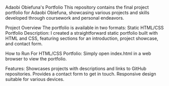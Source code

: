 Adaobi Obiefuna's Portfolio
This repository contains the final project portfolio for Adaobi Obiefuna, showcasing various projects and skills developed through coursework and personal endeavors.

Project Overview
The portfolio is available in two formats:
Static HTML/CSS Portfolio
Description: I created a straightforward static portfolio built with HTML and CSS, featuring sections for an introduction, project showcase, and contact form.

How to Run
For HTML/CSS Portfolio:
Simply open index.html in a web browser to view the portfolio.

Features:
Showcases projects with descriptions and links to GitHub repositories.
Provides a contact form to get in touch.
Responsive design suitable for various devices.
